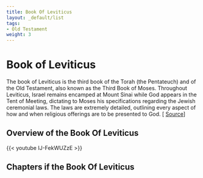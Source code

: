```yaml
---
title: Book Of Leviticus
layout: _default/list
tags:
- Old Testament
weight: 3
---
```

# Book of Leviticus

The book of Leviticus is the third book of the Torah (the Pentateuch) and of the Old Testament, also known as the Third Book of Moses. Throughout Leviticus, Israel remains encamped at Mount Sinai while God appears in the Tent of Meeting, dictating to Moses his specifications regarding the Jewish ceremonial laws. The laws are extremely detailed, outlining every aspect of how and when religious offerings are to be presented to God. [ [Source](https://www.sparknotes.com/lit/oldtestament/section5/#:~:text=Important%20Quotations%20Explained-,Summary,to%20be%20presented%20to%20God.)]

## Overview of the Book Of Leviticus
{{< youtube IJ-FekWUZzE >}}

## Chapters if the Book Of Leviticus
